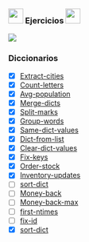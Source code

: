 ### <img width="30" src="https://web.archive.org/web/20091026100043im_/http://geocities.com/hellokitty_can/smile.gif"/> Ejercicios <img width="30" src="https://web.archive.org/web/20091026100043im_/http://geocities.com/hellokitty_can/smile.gif"/>
<img src='https://web.archive.org/web/20090902092639/http://geocities.com/TheTropics/Coast/1332/chains.gif'/>

### Diccionarios
- [x] [Extract-cities](https://github.com/toninavhd/1-DAW_pt2/blob/main/PRO/ut5/tareas/diccionarios/extract-cities/main.py)
- [x] [Count-letters](https://github.com/toninavhd/1-DAW_pt2/blob/main/PRO/ut5/tareas/diccionarios/count-letters/main.py)
- [x] [Avg-population](https://github.com/toninavhd/1-DAW_pt2/blob/main/PRO/ut5/tareas/diccionarios/avg-population/main.py)
- [x] [Merge-dicts](https://github.com/toninavhd/1-DAW_pt2/blob/main/PRO/ut5/tareas/diccionarios/merge-dicts/main.py)
- [x] [Split-marks](https://github.com/toninavhd/1-DAW_pt2/blob/main/PRO/ut5/tareas/diccionarios/split-marks/main.py)
- [x] [Group-words](https://github.com/toninavhd/1-DAW_pt2/blob/main/PRO/ut5/tareas/diccionarios/group-words/main.py)
- [x] [Same-dict-values](https://github.com/toninavhd/1-DAW_pt2/blob/main/PRO/ut5/tareas/diccionarios/same-dict-values/main.py)
- [x] [Dict-from-list](https://github.com/toninavhd/1-DAW_pt2/blob/main/PRO/ut5/tareas/diccionarios/dict-from-list/main.py)
- [x] [Clear-dict-values](https://github.com/toninavhd/1-DAW_pt2/blob/main/PRO/ut5/tareas/diccionarios/clear-dict-values/main.py)
- [x] [Fix-keys](https://github.com/toninavhd/1-DAW_pt2/blob/main/PRO/ut5/tareas/diccionarios/fix-keys/main.py)
- [x] [Order-stock]()
- [x] [Inventory-updates]()
- [ ] [sort-dict]()
- [ ] [Money-back]()
- [ ] [Money-back-max]()
- [ ] [first-ntimes]()
- [ ] [fix-id]()
- [x] [sort-dict]()
